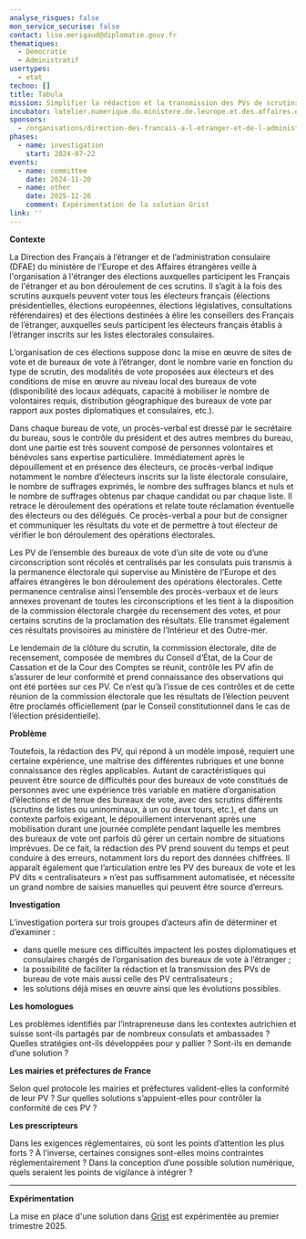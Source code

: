 ```yaml
---
analyse_risques: false
mon_service_securise: false
contact: lise.merigaud@diplomatie.gouv.fr
thematiques:
  - Démocratie
  - Administratif
usertypes:
  - etat
techno: []
title: Tabula
mission: Simplifier la rédaction et la transmission des PVs de scrutins consulaires
incubator: latelier.numerique.du.ministere.de.leurope.et.des.affaires.etrangeres
sponsors:
  - /organisations/direction-des-francais-a-l-etranger-et-de-l-administration-consulaire
phases:
  - name: investigation
    start: 2024-07-22
events:
  - name: committee
    date: 2024-11-20
  - name: other
    date: 2025-12-26
    comment: Expérimentation de la solution Grist
link: ''
---
```

**Contexte**

La Direction des Français à l’étranger et de l’administration consulaire (DFAE) du ministère de l’Europe et des Affaires étrangères veille à l'organisation à l'étranger des élections auxquelles participent les Français de l'étranger et au bon déroulement de ces scrutins. Il s’agit à la fois des scrutins auxquels peuvent voter tous les électeurs français (élections présidentielles, élections européennes, élections législatives, consultations référendaires) et des élections destinées à élire les conseillers des Français de l’étranger, auxquelles seuls participent les électeurs français établis à l’étranger inscrits sur les listes électorales consulaires. 

L’organisation de ces élections suppose donc la mise en œuvre de sites de vote et de bureaux de vote à l’étranger, dont le nombre varie en fonction du type de scrutin, des modalités de vote proposées aux électeurs et des conditions de mise en œuvre au niveau local des bureaux de vote (disponibilité des locaux adéquats, capacité à mobiliser le nombre de volontaires requis, distribution géographique des bureaux de vote par rapport aux postes diplomatiques et consulaires, etc.).

Dans chaque bureau de vote, un procès-verbal est dressé par le secrétaire du bureau, sous le contrôle du président et des autres membres du bureau, dont une partie est très souvent composé de personnes volontaires et bénévoles sans expertise particulière. Immédiatement après le dépouillement et en présence des électeurs, ce procès-verbal indique notamment le nombre d’électeurs inscrits sur la liste électorale consulaire, le nombre de suffrages exprimés, le nombre des suffrages blancs et nuls et le nombre de suffrages obtenus par chaque candidat ou par chaque liste. Il retrace le déroulement des opérations et relate toute réclamation éventuelle des électeurs ou des délégués. Ce procès-verbal a pour but de consigner et communiquer les résultats du vote et de permettre à tout électeur de vérifier le bon déroulement des opérations électorales.

Les PV de l’ensemble des bureaux de vote d’un site de vote ou d’une circonscription sont récolés et centralisés par les consulats puis transmis à la permanence électorale qui supervise au Ministère de l’Europe et des affaires étrangères le bon déroulement des opérations électorales. Cette permanence centralise ainsi l’ensemble des procès-verbaux et de leurs annexes provenant de toutes les circonscriptions et les tient à la disposition de la commission électorale chargée du recensement des votes, et pour certains scrutins de la proclamation des résultats. Elle transmet également ces résultats provisoires au ministère de l’Intérieur et des Outre-mer.

Le lendemain de la clôture du scrutin, la commission électorale, dite de recensement, composée de membres du Conseil d‘État, de la Cour de Cassation et de la Cour des Comptes se réunit, contrôle les PV afin de s’assurer de leur conformité et prend connaissance des observations qui ont été portées sur ces PV. Ce n’est qu’à l’issue de ces contrôles et de cette réunion de la commission électorale que les résultats de l’élection peuvent être proclamés officiellement (par le Conseil constitutionnel dans le cas de l’élection présidentielle).

**Problème**

Toutefois, la rédaction des PV, qui répond à un modèle imposé, requiert une certaine expérience, une maîtrise des différentes rubriques et une bonne connaissance des règles applicables. Autant de caractéristiques qui peuvent être source de difficultés pour des bureaux de vote constitués de personnes avec une expérience très variable en matière d’organisation d’élections et de tenue des bureaux de vote, avec des scrutins différents (scrutins de listes ou uninominaux, à un ou deux tours, etc.), et dans un contexte parfois exigeant, le dépouillement intervenant après une mobilisation durant une journée complète pendant laquelle les membres des bureaux de vote ont parfois dû gérer un certain nombre de situations imprévues. De ce fait, la rédaction des PV prend souvent du temps et peut conduire à des erreurs, notamment lors du report des données chiffrées.
Il apparaît également que l’articulation entre les PV des bureaux de vote et les PV dits « centralisateurs » n’est pas suffisamment automatisée, et nécessite un grand nombre de saisies manuelles qui peuvent être source d’erreurs. 

**Investigation**

L’investigation portera sur trois groupes d’acteurs afin de déterminer et d’examiner :	
- dans quelle mesure ces difficultés impactent les postes diplomatiques et consulaires chargés de l’organisation des bureaux de vote à l’étranger ;
- la possibilité de faciliter la rédaction et la transmission des PVs de bureau de vote  mais aussi celle des PV centralisateurs ;
- les solutions déjà mises en œuvre ainsi que les évolutions possibles.

**Les homologues**

Les problèmes identifiés par l’intrapreneuse dans les contextes autrichien et suisse sont-ils partagés par de nombreux consulats et ambassades ? Quelles stratégies ont-ils développées pour y pallier ? Sont-ils en demande d’une solution ?

**Les mairies et préfectures de France**	

Selon quel protocole les mairies et préfectures valident-elles la conformité de leur PV ? Sur quelles solutions s’appuient-elles pour contrôler la conformité de ces PV ?

**Les prescripteurs**

Dans les exigences réglementaires, où sont les points d’attention les plus forts ? À l’inverse, certaines consignes sont-elles moins contraintes réglementairement ? Dans la conception d’une possible solution numérique, quels seraient les points de vigilance à intégrer ?

  
---
**Expérimentation**

La mise en place d'une solution dans [Grist](https://lasuite.numerique.gouv.fr/services/grist) est expérimentée au premier trimestre 2025.